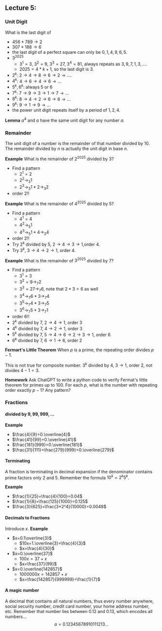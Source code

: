 ## Lecture 5: 
### Unit Digit
What is the last digit of 
* $456*789\to 2$ 
* $307*188\to 6$
* the last digit of a perfect square can only be $0,1,4,9,6,5$.
* $3^{2025}$
    * $3^1=3$, $3^2=9$, $3^3=27$, $3^4=81$, always repeats as $3,9,7,1,3,....$
    * $2025=4*k+1$, so the last digit is $3$.
* $2^k$: $2\to 4\to 8\to 6\to 2\to ....$
* $4^k$: $4\to 6\to 4 \to 6\to ...$
* $5^k,6^k$: always $5$ or $6$
* $7^k$: $7\to 9\to 3\to 1\to 7\to ...$
* $8^k$: $8\to 4\to 2\to 6\to 8\to ...$
* $9^k$: $9\to 1\to 9\to ...$
* the power unit digit repeats itself by a period of $1,2,4$.

**Lemma** $a^4$ and $a$ have the same unit digit for any number $a$.

### Remainder
The unit digit of a number is the remainder of that number divided by $10$. The remainder divided by $n$ is actually the unit digit in base $n$.

**Example** 
What is the remainder of $2^{2025}$ divided by $3$?
* Find a pattern 
    * $2^1=2$
    * $2^2\to_3 1$
    * $2^3\to_3 1*2\to_3 2$
* order $2$!!

**Example** 
What is the remainder of $4^{2025}$ divided by $5$?
* Find a pattern 
    * $4^1=4$
    * $4^2\to_5 1$
    * $4^3\to_5 1*4\to_3 4$
* order $2$!!
* Try $2^k$ divided by $5$, $2\to4\to3\to1$,order $4$.
* Try $3^k$, $3\to4\to2\to1$, order $4$.

**Example** 
What is the remainder of $3^{2025}$ divided by $7$?
* Find a pattern 
    * $3^1=3$
    * $3^2=9\to_7 2$
    * $3^3=27\to_7 6$, note that $2*3=6$ as well
    * $3^4\to_7 6*3\to_7 4$
    * $3^5\to_7 4*3\to_7 5$
    * $3^6\to_7 5*3\to_7 1$
* order $6$!!
* $2^k$ divided by $7$, $2\to 4\to 1$, order $3$
* $4^k$ divided by $7$, $4\to 2\to 1$, order $3$
* $5^k$ divided by $7$, $5\to 4\to 6\to 2\to 3\to 1$, order $6$
* $6^k$ divided by $7$, $6\to 1\to 6$, order $2$

**Fermart's Little Theorem** When $p$ is a prime, the repeating order divides $p-1$.

This is not true for composite number. $3^k$ divided by $4$, $3\to 1$, order $2$, not divides $4-1=3$.

**Homework** Ask ChatGPT to write a python code to verify Fermat's little theorem for primes up to 100. For each $p$, what is the number with repeating order exactly $p-1$? Any pattern?

### Fractions
#### divided by $9,99,999,...$
**Example**
* $\frac{4}{9}=0.\overline{4}$
* $\frac{41}{99}=0.\overline{41}$
* $\frac{181}{999}=0.\overline{181}$
* $\frac{31}{111}=\frac{279}{999}=0.\overline{279}$

#### Terminating
A fraction is terminating in decimal expansion if the denominator contains prime factors only $2$ and $5$. Remember the formula $10^k=2^k5^k$.

**Example**
* $\frac{1}{25}=\frac{4}{100}=0.04$
* $\frac{1}{8}=\frac{125}{1000}=0.125$
* $\frac{3}{625}=\frac{3*2^4}{10000}=0.0048$


#### Decimals to Fractions
Introduce $x$.
**Example**
* $x=0.1\overline{3}$
    * $10x=1.\overline{3}=\frac{4}{3}$
    * $x=\frac{4}{30}$
* $x=0.\overline{37}$
    * $100x=37+x$
    * $x=\frac{37}{99}$
* $x=0.\overline{142857}$
    * $1000000x=142857+x$
    * $x=\frac{142857}{999999}=\frac{1}{7}$

#### A magic number
A decimal that contains all natural numbers, thus every number anywhere, social security number, credit card number, your home address number, etc. Remember that number lies between $0.12$ and $0.13$, which encodes all numbers...
$$a=0.12345678910111213...$$
